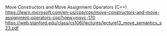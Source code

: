 Move Constructors and Move Assignment Operators (C++)
https://learn.microsoft.com/en-us/cpp/cpp/move-constructors-and-move-assignment-operators-cpp?view=msvc-170
https://web.stanford.edu/class/cs106l/lectures/lecture13_move_semantics_s23.pdf
